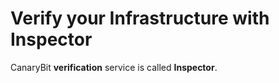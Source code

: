 # Verify your Infrastructure with Inspector

CanaryBit **verification** service is called **Inspector**.

